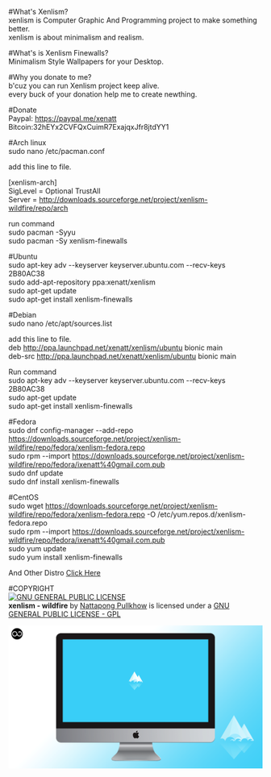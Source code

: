 #What's Xenlism?                                 
xenlism is Computer Graphic And Programming project to make something better.                        
xenlism is about minimalism and realism.                        
                         
#What's is Xenlism Finewalls?                                  
Minimalism Style Wallpapers for your Desktop.                        

#Why you donate to me?                              
b'cuz you can run Xenlism project keep alive.                        
every buck of your donation help me to create newthing.                        
                        
                        
#Donate                              
Paypal: https://paypal.me/xenatt                          
Bitcoin:32hEYx2CVFQxCuimR7ExajqxJfr8jtdYY1                            
                        
                          
#Arch linux          
sudo nano /etc/pacman.conf                            

add this line to file.                        

[xenlism-arch]                             
SigLevel = Optional TrustAll                        
Server = http://downloads.sourceforge.net/project/xenlism-wildfire/repo/arch                        

run command                        
sudo pacman -Syyu                               
sudo pacman -Sy xenlism-finewalls                               
                        

#Ubuntu                               
sudo apt-key adv --keyserver keyserver.ubuntu.com --recv-keys 2B80AC38                        
sudo add-apt-repository ppa:xenatt/xenlism                        
sudo apt-get update                        
sudo apt-get install xenlism-finewalls                        
                        
#Debian                                
sudo nano /etc/apt/sources.list                              
                        
add this line to file.                             
deb http://ppa.launchpad.net/xenatt/xenlism/ubuntu bionic main                              
deb-src http://ppa.launchpad.net/xenatt/xenlism/ubuntu bionic main                               
                        
Run command                            
sudo apt-key adv --keyserver keyserver.ubuntu.com --recv-keys 2B80AC38                        
sudo apt-get update                        
sudo apt-get install xenlism-finewalls                        

#Fedora                                                         
sudo dnf config-manager --add-repo https://downloads.sourceforge.net/project/xenlism-wildfire/repo/fedora/xenlism-fedora.repo                             
sudo rpm --import https://downloads.sourceforge.net/project/xenlism-wildfire/repo/fedora/ixenatt%40gmail.com.pub                             
sudo dnf update                            
sudo dnf install xenlism-finewalls                             
                        
                        
#CentOS                               
sudo wget https://downloads.sourceforge.net/project/xenlism-wildfire/repo/fedora/xenlism-fedora.repo -O /etc/yum.repos.d/xenlism-fedora.repo                            
sudo rpm --import https://downloads.sourceforge.net/project/xenlism-wildfire/repo/fedora/ixenatt%40gmail.com.pub                               
sudo yum update                             
sudo yum install xenlism-finewalls                            

And Other Distro [Click Here](https://xenlism.github.io/wildfire)                        
                        
                        
#COPYRIGHT                           
[![GNU GENERAL PUBLIC LICENSE](http://www.gnu.org/graphics/gplv3-127x51.png)](https://www.gnu.org/licenses/gpl.txt/)                        
**xenlism - wildfire** by [Nattapong Pullkhow](https://plus.google.com/+NattapongPullkhow/) is licensed under a [GNU GENERAL PUBLIC LICENSE - GPL](https://www.gnu.org/licenses/gpl.txt)                        

![screenshot](https://github.com/xenlism/finewalls/raw/master/Shots/iceberg-cover.png)                        


